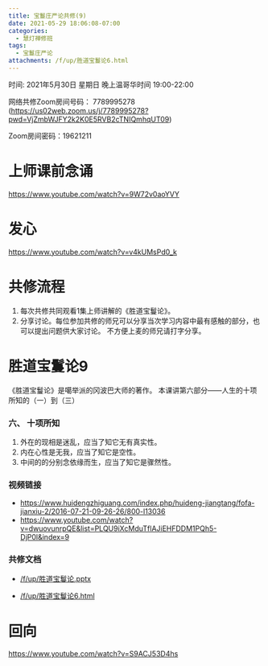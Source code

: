 ```yaml
---
title: 宝鬘庄严论共修(9)
date: 2021-05-29 18:06:08-07:00
categories:
  - 慧灯禅修班
tags:
  - 宝鬘庄严论
attachments: /f/up/胜道宝鬘论6.html
---
```

<!--StartFragment-->
时间: 2021年5月30日 星期日 晚上温哥华时间 19:00-22:00

网络共修Zoom房间号码： 7789995278 (<https://us02web.zoom.us/j/7789995278?pwd=VjZmbWJFY2k2K0E5RVB2cTNIQmhqUT09>)

Zoom房间密码：19621211

# 上师课前念诵

<https://www.youtube.com/watch?v=9W72v0aoYVY>

# 发心

<https://www.youtube.com/watch?v=v4kUMsPd0_k>

# 共修流程

1. 每次共修共同观看1集上师讲解的《胜道宝鬘论》。
2. 分享讨论。每位参加共修的师兄可以分享当次学习内容中最有感触的部分，也可以提出问题供大家讨论。 不方便上麦的师兄请打字分享。

# 胜道宝鬘论9

《胜道宝鬘论》是噶举派的冈波巴大师的著作。 本课讲第六部分——人生的十项所知的（一）到（三）


### 六、 十项所知

1. 外在的现相是迷乱，应当了知它无有真实性。
2. 内在心性是无我，应当了知它是空性。
3. 中间的的分别念依缘而生，应当了知它是骤然性。


### 视频链接

* <https://www.huidengzhiguang.com/index.php/huideng-jiangtang/fofa-jianxiu-2/2016-07-21-09-26-26/800-l13036>
* <https://www.youtube.com/watch?v=dwuovunrpQE&list=PLQU9iXcMduTflAJiEHFDDM1PQh5-DjP0l&index=9>

### 共修文档

* [/f/up/胜道宝鬘论.pptx](https://s3.ap-northeast-1.wasabisys.com/hdcx/hdv/f/up/%E8%83%9C%E9%81%93%E5%AE%9D%E9%AC%98%E8%AE%BA.pptx)

* [/f/up/胜道宝鬘论6.html](https://s3.ap-northeast-1.wasabisys.com/hdcx/hdv/f/up/胜道宝鬘论6.html)

# 回向

<https://www.youtube.com/watch?v=S9ACJ53D4hs>

<!--EndFragment-->

